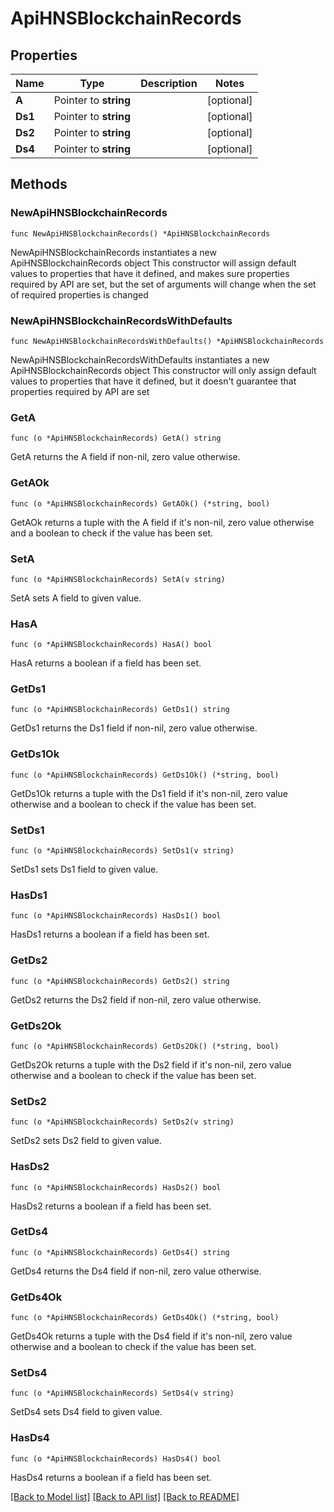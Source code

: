 # ApiHNSBlockchainRecords

## Properties

Name | Type | Description | Notes
------------ | ------------- | ------------- | -------------
**A** | Pointer to **string** |  | [optional] 
**Ds1** | Pointer to **string** |  | [optional] 
**Ds2** | Pointer to **string** |  | [optional] 
**Ds4** | Pointer to **string** |  | [optional] 

## Methods

### NewApiHNSBlockchainRecords

`func NewApiHNSBlockchainRecords() *ApiHNSBlockchainRecords`

NewApiHNSBlockchainRecords instantiates a new ApiHNSBlockchainRecords object
This constructor will assign default values to properties that have it defined,
and makes sure properties required by API are set, but the set of arguments
will change when the set of required properties is changed

### NewApiHNSBlockchainRecordsWithDefaults

`func NewApiHNSBlockchainRecordsWithDefaults() *ApiHNSBlockchainRecords`

NewApiHNSBlockchainRecordsWithDefaults instantiates a new ApiHNSBlockchainRecords object
This constructor will only assign default values to properties that have it defined,
but it doesn't guarantee that properties required by API are set

### GetA

`func (o *ApiHNSBlockchainRecords) GetA() string`

GetA returns the A field if non-nil, zero value otherwise.

### GetAOk

`func (o *ApiHNSBlockchainRecords) GetAOk() (*string, bool)`

GetAOk returns a tuple with the A field if it's non-nil, zero value otherwise
and a boolean to check if the value has been set.

### SetA

`func (o *ApiHNSBlockchainRecords) SetA(v string)`

SetA sets A field to given value.

### HasA

`func (o *ApiHNSBlockchainRecords) HasA() bool`

HasA returns a boolean if a field has been set.

### GetDs1

`func (o *ApiHNSBlockchainRecords) GetDs1() string`

GetDs1 returns the Ds1 field if non-nil, zero value otherwise.

### GetDs1Ok

`func (o *ApiHNSBlockchainRecords) GetDs1Ok() (*string, bool)`

GetDs1Ok returns a tuple with the Ds1 field if it's non-nil, zero value otherwise
and a boolean to check if the value has been set.

### SetDs1

`func (o *ApiHNSBlockchainRecords) SetDs1(v string)`

SetDs1 sets Ds1 field to given value.

### HasDs1

`func (o *ApiHNSBlockchainRecords) HasDs1() bool`

HasDs1 returns a boolean if a field has been set.

### GetDs2

`func (o *ApiHNSBlockchainRecords) GetDs2() string`

GetDs2 returns the Ds2 field if non-nil, zero value otherwise.

### GetDs2Ok

`func (o *ApiHNSBlockchainRecords) GetDs2Ok() (*string, bool)`

GetDs2Ok returns a tuple with the Ds2 field if it's non-nil, zero value otherwise
and a boolean to check if the value has been set.

### SetDs2

`func (o *ApiHNSBlockchainRecords) SetDs2(v string)`

SetDs2 sets Ds2 field to given value.

### HasDs2

`func (o *ApiHNSBlockchainRecords) HasDs2() bool`

HasDs2 returns a boolean if a field has been set.

### GetDs4

`func (o *ApiHNSBlockchainRecords) GetDs4() string`

GetDs4 returns the Ds4 field if non-nil, zero value otherwise.

### GetDs4Ok

`func (o *ApiHNSBlockchainRecords) GetDs4Ok() (*string, bool)`

GetDs4Ok returns a tuple with the Ds4 field if it's non-nil, zero value otherwise
and a boolean to check if the value has been set.

### SetDs4

`func (o *ApiHNSBlockchainRecords) SetDs4(v string)`

SetDs4 sets Ds4 field to given value.

### HasDs4

`func (o *ApiHNSBlockchainRecords) HasDs4() bool`

HasDs4 returns a boolean if a field has been set.


[[Back to Model list]](../README.md#documentation-for-models) [[Back to API list]](../README.md#documentation-for-api-endpoints) [[Back to README]](../README.md)


